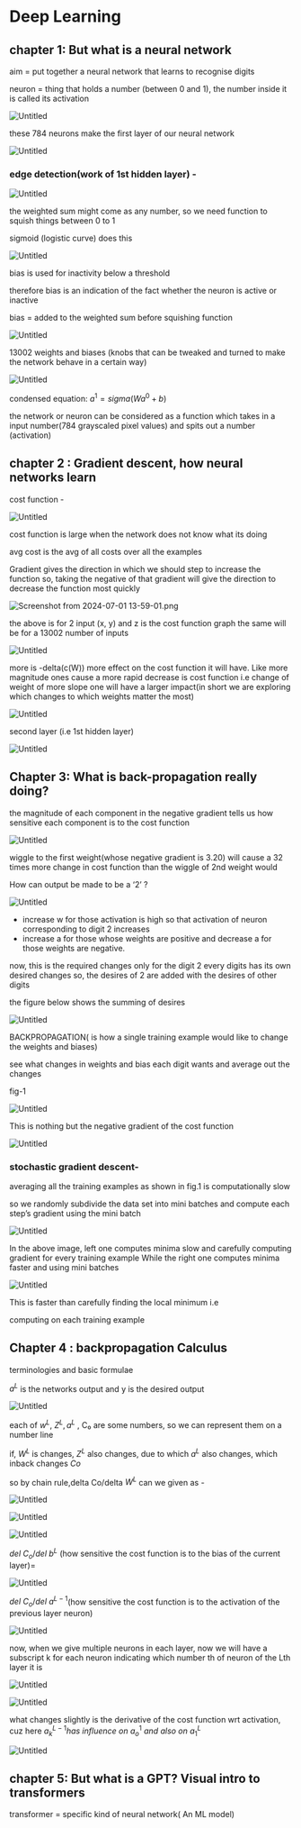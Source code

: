 # Deep Learning

## chapter 1: But what is a neural network

aim = put together a neural network that learns to recognise digits

 neuron = thing that holds a number (between 0 and 1), the number inside it is called its activation

![Untitled](Deep%20Learning%20af07791ac476473dbadd1e38c5cb4aaf/Untitled.png)

these 784 neurons make the first layer of our neural network

![Untitled](Deep%20Learning%20af07791ac476473dbadd1e38c5cb4aaf/Untitled%201.png)

### edge detection(work of 1st hidden layer) -

![Untitled](Deep%20Learning%20af07791ac476473dbadd1e38c5cb4aaf/Untitled%202.png)

the weighted sum might come as any number, so we need function to squish things between 0 to 1

sigmoid (logistic curve) does this

![Untitled](Deep%20Learning%20af07791ac476473dbadd1e38c5cb4aaf/Untitled%203.png)

bias is used for inactivity below a threshold

therefore bias is an indication of the fact whether the neuron is active or inactive 

bias = added to the weighted sum before squishing function

![Untitled](Deep%20Learning%20af07791ac476473dbadd1e38c5cb4aaf/Untitled%204.png)

13002 weights and biases (knobs that can be tweaked and turned to make the network behave in a certain way)

![Untitled](Deep%20Learning%20af07791ac476473dbadd1e38c5cb4aaf/Untitled%205.png)

condensed equation:  $a^1 = sigma(Wa^0 + b)$

the network or neuron can be considered as a function which takes in a input number(784 grayscaled pixel values) and spits out a  number (activation)

## chapter 2 : **Gradient descent, how neural networks learn**

cost function -

![Untitled](Deep%20Learning%20af07791ac476473dbadd1e38c5cb4aaf/Untitled%206.png)

cost function is large when the network does not know what its doing

avg cost is the avg of all costs over all the examples

Gradient gives the direction in which we should step to increase the function 
so, taking the negative of that gradient will give the direction to decrease the function most quickly

![Screenshot from 2024-07-01 13-59-01.png](Deep%20Learning%20af07791ac476473dbadd1e38c5cb4aaf/Screenshot_from_2024-07-01_13-59-01.png)

the above is for 2 input (x, y) and z is the cost function graph
the same will be for a 13002 number of inputs 

![Untitled](Deep%20Learning%20af07791ac476473dbadd1e38c5cb4aaf/Untitled%207.png)

more is -delta(c(W)) more effect on the cost function it will have.
Like more magnitude ones cause a more rapid decrease is cost function i.e change of weight of more slope one will have a larger impact(in short we are exploring which changes to which weights matter the most)

![Untitled](Deep%20Learning%20af07791ac476473dbadd1e38c5cb4aaf/Untitled%208.png)

second layer (i.e 1st hidden layer)

![Untitled](Deep%20Learning%20af07791ac476473dbadd1e38c5cb4aaf/Untitled%209.png)

## Chapter 3: What **is back-propagation really doing?**

the magnitude of each component in the negative gradient tells us how sensitive each component is to the cost function

![Untitled](Deep%20Learning%20af07791ac476473dbadd1e38c5cb4aaf/Untitled%2010.png)

wiggle to the first weight(whose negative gradient is 3.20) will cause a 32 times more change in cost function than the wiggle of 2nd weight would

How can output be made to be a ‘2’ ?

![Untitled](Deep%20Learning%20af07791ac476473dbadd1e38c5cb4aaf/Untitled%2011.png)

- increase w for those activation is high so that activation of neuron corresponding to digit 2 increases
- increase a for those whose weights are positive and decrease a for  those weights are negative.

now, this is the required changes only for the digit 2
every digits has its own desired changes 
so, the desires of 2 are added with the desires of other digits

the figure below shows the summing of desires 

![Untitled](Deep%20Learning%20af07791ac476473dbadd1e38c5cb4aaf/Untitled%2012.png)

BACKPROPAGATION( is how a single training example would like to  change the weights and biases)

see what changes in weights and bias each digit wants and average out the changes

fig-1

![Untitled](Deep%20Learning%20af07791ac476473dbadd1e38c5cb4aaf/Untitled%2013.png)

This is nothing but the negative gradient of the cost function

![Untitled](Deep%20Learning%20af07791ac476473dbadd1e38c5cb4aaf/Untitled%2014.png)

### stochastic gradient descent-

averaging all the training examples as shown in fig.1 is computationally slow

so we randomly subdivide the data set into mini batches and compute each step’s gradient using the mini batch

![Untitled](Deep%20Learning%20af07791ac476473dbadd1e38c5cb4aaf/Untitled%2015.png)

In the above image, left one computes minima slow and carefully computing gradient for every training example
While the right one computes minima faster and using mini batches 

![Untitled](Deep%20Learning%20af07791ac476473dbadd1e38c5cb4aaf/Untitled%2016.png)

This is faster than carefully finding the local minimum i.e 

computing on each training example

## Chapter 4 : backpropagation Calculus

terminologies and basic formulae

$a^L$  is the networks output and y is the desired output

![Untitled](Deep%20Learning%20af07791ac476473dbadd1e38c5cb4aaf/Untitled%2017.png)

each of $w^L$, $Z^L , a^L$ , C₀ are some numbers, so we can represent them on a number line  

if, $W^L$ is changes, $Z^L$ also changes, due to which $a^L$ also changes, which inback changes $Co$

so by chain rule,delta Co/delta $W^L$ can we given as -

![Untitled](Deep%20Learning%20af07791ac476473dbadd1e38c5cb4aaf/Untitled%2018.png)

![Untitled](Deep%20Learning%20af07791ac476473dbadd1e38c5cb4aaf/Untitled%2019.png)

![Untitled](Deep%20Learning%20af07791ac476473dbadd1e38c5cb4aaf/Untitled%2020.png)

$del\ C_o / del\ b^L$ (how sensitive the cost function is to the bias of the current layer)=

![Untitled](Deep%20Learning%20af07791ac476473dbadd1e38c5cb4aaf/Untitled%2021.png)

$del\ C_o /del\ a^{L-1}$(how sensitive the cost function is to the activation of the previous layer neuron)

![Untitled](Deep%20Learning%20af07791ac476473dbadd1e38c5cb4aaf/Untitled%2022.png)

now, when we give multiple neurons in each layer, now we will have a subscript k for each neuron indicating which number th of neuron of the Lth layer it is

![Untitled](Deep%20Learning%20af07791ac476473dbadd1e38c5cb4aaf/Untitled%2023.png)

![Untitled](Deep%20Learning%20af07791ac476473dbadd1e38c5cb4aaf/Untitled%2024.png)

what changes slightly is  the derivative of the cost function wrt activation, cuz here $a_k^{L-1} has \ influence \ on\ a_o^1\ and\ also\ on\ a_1^L$

![Untitled](Deep%20Learning%20af07791ac476473dbadd1e38c5cb4aaf/Untitled%2025.png)

## chapter 5: **But what is a GPT? Visual intro to transformers**

transformer = specific kind of neural network( An ML model)